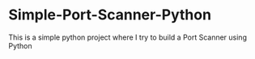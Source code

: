 # Simple-Port-Scanner-Python

This is a simple python project where I try to build a Port Scanner using Python
